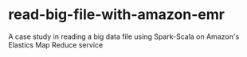 # read-big-file-with-amazon-emr
A case study in reading a big data file using Spark-Scala on Amazon's Elastics Map Reduce service
